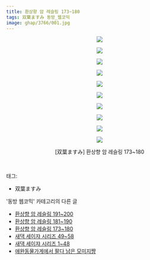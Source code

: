 ```yaml
---
title: 환상향 암 레슬링 173~180
tags: 双葉ますみ 동방_웹코믹
image: ghap/3766/001.jpg
---
```

<div class="article">
<p style="text-align: center; clear: none; float: none;"><img src="{{ site.nasurl }}/ghap/3766/001.jpg"/></p>
<p style="text-align: center; clear: none; float: none;"><img src="{{ site.nasurl }}/ghap/3766/002.jpg"/></p>
<p style="text-align: center; clear: none; float: none;"><img src="{{ site.nasurl }}/ghap/3766/003.jpg"/></p>
<p style="text-align: center; clear: none; float: none;"><img src="{{ site.nasurl }}/ghap/3766/004.jpg"/></p>
<p style="text-align: center; clear: none; float: none;"><img src="{{ site.nasurl }}/ghap/3766/005.jpg"/></p>
<p style="text-align: center; clear: none; float: none;"><img src="{{ site.nasurl }}/ghap/3766/006.jpg"/></p>
<p style="text-align: center; clear: none; float: none;"><img src="{{ site.nasurl }}/ghap/3766/007.jpg"/></p>
<p style="text-align: center; clear: none; float: none;"><img src="{{ site.nasurl }}/ghap/3766/008.jpg"/></p>
<p style="text-align: center; clear: none; float: none;"><img src="{{ site.nasurl }}/ghap/3766/009.jpg"/></p>
<p style="text-align: center; clear: none; float: none;"><img src="{{ site.nasurl }}/ghap/3766/010.jpg"/></p>
<p style="text-align: center; clear: none; float: none;">[双葉ますみ] 환상향 암 레슬링 173~180</p>
<p><br/></p>
</div><div class="tagTrail">
<p>태그: </p>
<ul>
<li>双葉ますみ</li>
</ul>
</div><div class="another">
<p>'동방 웹코믹' 카테고리의 다른 글</p>
<ul>
<li><a href="/2017-09-24-ghap_3768">환상향 암 레슬링 191~200</a></li>
<li><a href="/2017-09-24-ghap_3767">환상향 암 레슬링 181~190</a></li>
<li><a href="/2017-09-24-ghap_3766">환상향 암 레슬링 173~180</a></li>
<li><a href="/2017-09-20-ghap_3761">새댁 세이쟈 시리즈 49~58</a></li>
<li><a href="/2017-09-20-ghap_3756">새댁 세이쟈 시리즈 1~48</a></li>
<li><a href="/2017-09-20-ghap_3753">애완동물가게에서 팔다 남은 모미지쨩</a></li>
</ul>
</div><div class="cb_module cb_fluid">
<div class="cb_wrt cb_profile">
</div><!-- commentList close -->
</div>